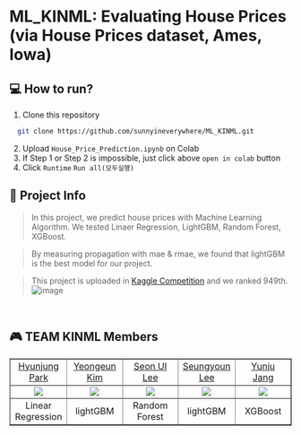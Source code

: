 # ML_KINML: Evaluating House Prices (via House Prices dataset, Ames, Iowa)

## 💻 How to run?

1. Clone this repository  
```bash
  git clone https://github.com/sunnyineverywhere/ML_KINML.git
```
2. Upload `House_Price_Prediction.ipynb` on Colab
3. If Step 1 or Step 2 is impossible, just click above `open in colab` button
4. Click `Runtime` `Run all(모두실행)`

  
## 👏 Project Info
> In this project, we predict house prices with Machine Learning Algorithm. We tested Linaer Regression, LightGBM, Random Forest, XGBoost.   

> By measuring propagation with mae & rmae, we found that lightGBM is the best model for our project.  

> This project is uploaded in [Kaggle Competition](https://www.kaggle.com/competitions/house-prices-advanced-regression-techniques) and we ranked 949th.
![image](https://user-images.githubusercontent.com/80109963/208233320-60d2813e-c965-4515-83fa-1ba41b9bc8cf.png)

<br />

## 🎮 TEAM KINML Members
<table border="1" cellspacing="0" cellpadding="0" width="90%">
    <tr width="100%">
        <td width="20%" align="center"><a href= "https://github.com/">Hyunjung Park</a></td>
        <td width="20%" align="center"><a href= "https://github.com/
yekim8">Yeongeun Kim</a></td>
        <td width="20%" align="center"><a href= "https://github.com/sunnyineverywhere">Seon UI Lee</a></td>
        <td width="20%" align="center"><a href= "https://github.com/win2dvp21">Seungyoun Lee</a></td>
        <td width="20%" align="center"><a href= "https://github.com/whazek">Yunju Jang</a></td>
    </tr>
    <tr width="100%">
        <td width="20%" align="center"><img src = "https://github.com/github.png"></td>
        <td width="20%" align="center"><img src = "https://github.com/yekim8.png"/></td>
        <td width="20%" align="center"><img src = "https://github.com/sunnyineverywhere.png"/></td>
        <td width="20%" align="center"><img src = "https://github.com/win2dvp21.png"/></td>
        <td width="20%" align="center"><img src = "https://github.com/whazek.png"/></td>
    </tr>
    <tr width="100%">
        <td width="20%" align="center">Linear Regression</td>
        <td width="20%" align="center">lightGBM</td>
        <td width="20%" align="center">Random Forest</td>
        <td width="20%" align="center">lightGBM</td>
        <td width="20%" align="center">XGBoost</td>
   </tr>
</table>
